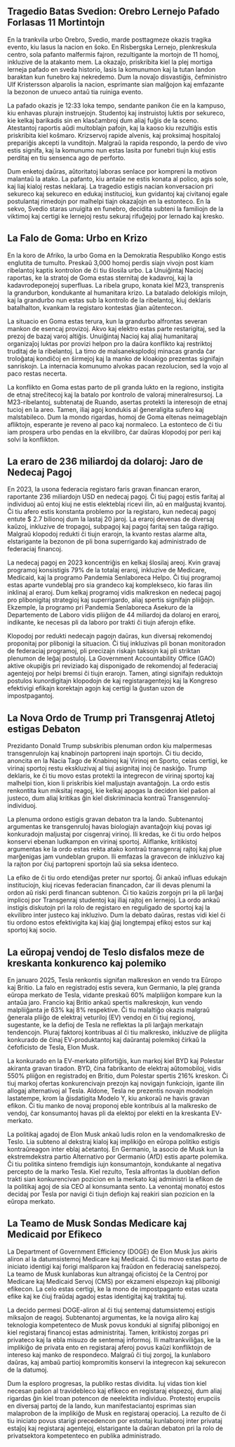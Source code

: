## Tragedio Batas Svedion: Orebro Lernejo Pafado Forlasas 11 Mortintojn

En la trankvila urbo Orebro, Svedio, marde posttagmeze okazis tragika evento, kiu lasus la nacion en ŝoko. En Risbergska Lernejo, plenkreskula centro, sola pafanto malfermis fajron, rezultigante la mortojn de 11 homoj, inkluzive de la atakanto mem. La okazaĵo, priskribita kiel la plej mortiga lerneja pafado en sveda historio, lasis la komunumon kaj la tutan landon baraktan kun funebro kaj nekredemo. Dum la novaĵo disvastiĝis, ĉefministro Ulf Kristersson alparolis la nacion, esprimante sian malĝojon kaj emfazante la bezonon de unueco antaŭ tia ruiniga evento.

La pafado okazis je 12:33 loka tempo, sendante panikon ĉie en la kampuso, kiu enhavas plurajn instruejojn. Studentoj kaj instruistoj luktis por sekureco, kie kelkaj barikadis sin en klasĉambroj dum aliaj fuĝis de la sceno. Atestantoj raportis aŭdi multoblajn pafojn, kaj la kaoso kiu rezultiĝis estis priskribita kiel koŝmaro. Krizservoj rapide alvenis, kaj proksimaj hospitaloj prepariĝis akcepti la vunditojn. Malgraŭ la rapida respondo, la perdo de vivo estis signifa, kaj la komunumo nun estas lasita por funebri tiujn kiuj estis perditaj en tiu sensenca ago de perforto.

Dum enketoj daŭras, aŭtoritatoj laboras senlace por kompreni la motivon malantaŭ la atako. La pafanto, kiu antaŭe ne estis konata al polico, agis sole, kaj liaj kialoj restas neklaraj. La tragedio estigis nacian konversacion pri sekureco kaj sekureco en edukaj institucioj, kun gvidantoj kaj civitanoj egale postulantaj rimedojn por malhelpi tiajn okazaĵojn en la estonteco. En la sekvo, Svedio staras unuigita en funebro, decidita subteni la familiojn de la viktimoj kaj certigi ke lernejoj restu sekuraj rifuĝejoj por lernado kaj kresko.

## La Falo de Goma: Urbo en Krizo

En la koro de Afriko, la urbo Goma en la Demokratia Respubliko Kongo estis englutita de tumulto. Preskaŭ 3,000 homoj perdis siajn vivojn post kiam ribelantoj kaptis kontrolon de ĉi tiu ŝlosila urbo. La Unuiĝintaj Nacioj raportas, ke la stratoj de Goma estas sternitaj de kadavroj, kaj la kadavrodeponejoj superfluas. La ribela grupo, konata kiel M23, transprenis la grandurbon, kondukante al humanitara krizo. La batalado delokigis milojn, kaj la grandurbo nun estas sub la kontrolo de la ribelantoj, kiuj deklaris batalhalton, kvankam la registaro kontestas ĝian aŭtentecon.

La situacio en Goma estas terura, kun la grandurbo alfrontas severan mankon de esencaj provizoj. Akvo kaj elektro estas parte restarigitaj, sed la prezoj de bazaj varoj altiĝis. Unuiĝintaj Nacioj kaj aliaj humanitaraj organizaĵoj luktas por provizi helpon pro la daŭra konflikto kaj restriktoj truditaj de la ribelantoj. La timo de malsaneksplodoj minacas granda ĉar troloĝataj kondiĉoj en ŝirmejoj kaj la manko de kloakigo prezentas signifajn sanriskojn. La internacia komunumo alvokas pacan rezolucion, sed la vojo al paco restas necerta.

La konflikto en Goma estas parto de pli granda lukto en la regiono, instigita de etnaj streĉitecoj kaj la batalo por kontrolo de valoraj mineralresursoj. La M23-ribelantoj, subtenataj de Ruando, asertas protekti la interesojn de etnaj tucioj en la areo. Tamen, iliaj agoj kondukis al ĝeneraligita sufero kaj malstabileco. Dum la mondo rigardas, homoj de Goma eltenas neimageblajn afliktojn, esperante je reveno al paco kaj normaleco. La estonteco de ĉi tiu iam prospera urbo pendas en la ekvilibro, ĉar daŭras klopodoj por peri kaj solvi la konflikton.

## La eraro de 236 miliardoj da dolaroj: Jaro de Nedecaj Pagoj

En 2023, la usona federacia registaro faris gravan financan eraron, raportante 236 miliardojn USD en nedecaj pagoj. Ĉi tiuj pagoj estis faritaj al individuoj aŭ entoj kiuj ne estis elekteblaj ricevi ilin, aŭ en malĝustaj kvantoj. Ĉi tiu afero estis konstanta problemo por la registaro, kun nedecaj pagoj entute $ 2.7 bilionoj dum la lastaj 20 jaroj. La eraroj devenas de diversaj kaŭzoj, inkluzive de tropagoj, subpagoj kaj pagoj faritaj sen taŭga rajtigo. Malgraŭ klopodoj redukti ĉi tiujn erarojn, la kvanto restas alarme alta, elstarigante la bezonon de pli bona superrigardo kaj administrado de federaciaj financoj.

La nedecaj pagoj en 2023 koncentriĝis en kelkaj ŝlosilaj areoj. Kvin gravaj programoj konsistigis 79% de la totalaj eraroj, inkluzive de Medicare, Medicaid, kaj la programo Pandemia Senlaboreca Helpo. Ĉi tiuj programoj estas aparte vundeblaj pro sia grandeco kaj komplekseco, kio faras ilin inklinaj al eraroj. Dum kelkaj programoj vidis malkreskon en nedecaj pagoj pro plibonigitaj strategioj kaj superrigardo, aliaj spertis signifajn pliiĝojn. Ekzemple, la programo pri Pandemia Senlaboreca Asekuro de la Departemento de Laboro vidis pliiĝon de 44 miliardoj da dolaroj en eraroj, indikante, ke necesas pli da laboro por trakti ĉi tiujn aferojn efike.

Klopodoj por redukti nedecajn pagojn daŭras, kun diversaj rekomendoj proponitaj por plibonigi la situacion. Ĉi tiuj inkluzivas pli bonan monitoradon de federaciaj programoj, pli precizajn riskajn taksojn kaj pli striktan plenumon de leĝaj postuloj. La Government Accountability Office (GAO) aktive okupiĝis pri reviziado kaj disponigado de rekomendoj al federaciaj agentejoj por helpi bremsi ĉi tiujn erarojn. Tamen, atingi signifajn reduktojn postulos kunordigitajn klopodojn de kaj registaragentejoj kaj la Kongreso efektivigi efikajn korektajn agojn kaj certigi la ĝustan uzon de impostpagantoj.

## La Nova Ordo de Trump pri Transgenraj Atletoj estigas Debaton

Prezidanto Donald Trump subskribis plenuman ordon kiu malpermesas transgenrulojn kaj knabinojn partopreni inajn sportojn. Ĉi tiu decido, anoncita en la Nacia Tago de Knabinoj kaj Virinoj en Sporto, celas certigi, ke virinaj sportoj restu ekskluzivaj al tiuj asignitaj inoj ĉe naskiĝo. Trump deklaris, ke ĉi tiu movo estas protekti la integrecon de virinaj sportoj kaj malhelpi tion, kion li priskribis kiel maljustajn avantaĝojn. La ordo estis renkontita kun miksitaj reagoj, kie kelkaj apogas la decidon kiel paŝon al justeco, dum aliaj kritikas ĝin kiel diskriminacia kontraŭ Transgenruloj-individuoj.

La plenuma ordono estigis gravan debaton tra la lando. Subtenantoj argumentas ke transgenruloj havas biologiajn avantaĝojn kiuj povas igi konkuradojn maljustaj por cisgenraj virinoj. Ili kredas, ke ĉi tiu ordo helpos konservi ebenan ludkampon en virinaj sportoj. Aliflanke, kritikistoj argumentas ke la ordo estas rekta atako kontraŭ transgenraj rajtoj kaj plue marĝenigas jam vundeblan grupon. Ili emfazas la gravecon de inkluzivo kaj la rajton por ĉiuj partopreni sportojn laŭ sia seksa identeco.

La efiko de ĉi tiu ordo etendiĝas preter nur sportoj. Ĝi ankaŭ influas edukajn instituciojn, kiuj ricevas federacian financadon, ĉar ili devas plenumi la ordon aŭ riski perdi financan subtenon. Ĉi tio kaŭzis zorgojn pri la pli larĝaj implicoj por Transgenraj studentoj kaj iliaj rajtoj en lernejoj. La ordo ankaŭ instigis diskutojn pri la rolo de registaro en reguligado de sportoj kaj la ekvilibro inter justeco kaj inkluzivo. Dum la debato daŭras, restas vidi kiel ĉi tiu ordono estos efektivigita kaj kiaj ĝiaj longtempaj efikoj estos sur kaj sportoj kaj socio.

## La eŭropaj vendoj de Teslo disfalos meze de kreskanta konkurenco kaj polemiko

En januaro 2025, Tesla renkontis signifan malkreskon en vendo tra Eŭropo kaj Britio. La falo en registradoj estis severa, kun Germanio, la plej granda eŭropa merkato de Tesla, vidante preskaŭ 60% malpliiĝon kompare kun la antaŭa jaro. Francio kaj Britio ankaŭ spertis malkreskojn, kun vendo malpliiĝanta je 63% kaj 8% respektive. Ĉi tiu malaltiĝo okazis malgraŭ ĝenerala pliiĝo de elektraj veturiloj (EV) vendoj en ĉi tiuj regionoj, sugestante, ke la defioj de Tesla ne reflektas la pli larĝajn merkatajn tendencojn. Pluraj faktoroj kontribuas al ĉi tiu malkresko, inkluzive de pliigita konkurado de ĉinaj EV-produktantoj kaj daŭrantaj polemikoj ĉirkaŭ la ĉefoficisto de Tesla, Elon Musk.

La konkurado en la EV-merkato plifortiĝis, kun markoj kiel BYD kaj Polestar akiranta gravan tiradon. BYD, ĉina fabrikanto de elektraj aŭtomobiloj, vidis 550% pliiĝon en registradoj en Britio, dum Polestar spertis 216% kreskon. Ĉi tiuj markoj ofertas konkurencivajn prezojn kaj novigajn funkciojn, igante ilin allogaj alternativoj al Tesla. Aldone, Tesla ne prezentis novajn modelojn lastatempe, krom la ĝisdatigita Modelo Y, kiu ankoraŭ ne havis gravan efikon. Ĉi tiu manko de novaj proponoj eble kontribuis al la malkresko de vendoj, ĉar konsumantoj havas pli da elektoj por elekti en la kreskanta EV-merkato.

La politikaj agadoj de Elon Musk ankaŭ ludis rolon en la vendomalkresko de Teslo. Lia subteno al dekstraj kialoj kaj implikiĝo en eŭropa politiko estigis kontraŭreagon inter eblaj aĉetantoj. En Germanio, la asocio de Musk kun la ekstremdekstra partio Alternativo por Germanio (AfD) estis aparte polemika. Ĉi tiu politika sinteno fremdigis iujn konsumantojn, kondukante al negativa percepto de la marko Tesla. Kiel rezulto, Tesla alfrontas la duoblan defion trakti sian konkurencivan pozicion en la merkato kaj administri la efikon de la politikaj agoj de sia CEO al konsumanta sento. La venontaj monatoj estos decidaj por Tesla por navigi ĉi tiujn defiojn kaj reakiri sian pozicion en la eŭropa merkato.

## La Teamo de Musk Sondas Medicare kaj Medicaid por Efikeco

La Department of Government Efficiency (DOGE) de Elon Musk ĵus akiris aliron al la datumsistemoj Medicare kaj Medicaid. Ĉi tiu movo estas parto de iniciato identigi kaj forigi malŝparon kaj fraŭdon en federaciaj sanelspezoj. La teamo de Musk kunlaboras kun altrangaj oficistoj ĉe la Centroj por Medicare kaj Medicaid Servoj (CMS) por ekzameni elspezojn kaj plibonigi efikecon. La celo estas certigi, ke la mono de impostpaganto estas uzata efike kaj ke ĉiuj fraŭdaj agadoj estas identigitaj kaj traktitaj tuj.

La decido permesi DOGE-aliron al ĉi tiuj sentemaj datumsistemoj estigis miksaĵon de reagoj. Subtenantoj argumentas, ke la noviga aliro kaj teknologia kompetenteco de Musk povus konduki al signifaj plibonigoj en kiel registaraj financoj estas administritaj. Tamen, kritikistoj zorgas pri privateco kaj la ebla misuzo de sentemaj informoj. Ili maltrankviliĝas, ke la implikiĝo de privata ento en registaraj aferoj povus kaŭzi konfliktojn de intereso kaj manko de respondeco. Malgraŭ ĉi tiuj zorgoj, la kunlaboro daŭras, kaj ambaŭ partioj kompromitis konservi la integrecon kaj sekurecon de la datumoj.

Dum la esploro progresas, la publiko restas dividita. Iuj vidas tion kiel necesan paŝon al travidebleco kaj efikeco en registaraj elspezoj, dum aliaj rigardas ĝin kiel troan potencon de neelektita individuo. Protestoj erupciis en diversaj partoj de la lando, kun manifestaciantoj esprimas sian malaprobon de la implikiĝo de Musk en registaraj operacioj. La rezulto de ĉi tiu iniciato povus starigi precedencon por estontaj kunlaboroj inter privataj estaĵoj kaj registaraj agentejoj, elstarigante la daŭran debaton pri la rolo de privatsektora kompetenteco en publika administrado.
